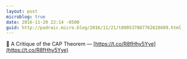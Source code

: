 ```yaml
---
layout: post
microblog: true
date: 2016-11-20 22:14 -0500
guid: http://padraic.micro.blog/2016/11/21/t800537887762628609.html
---
```

🔗 A Critique of the CAP Theorem — [https://t.co/R8fHhy5Yye](https://t.co/R8fHhy5Yye)
